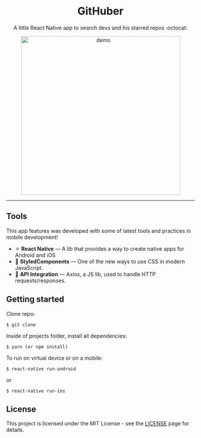 <h1 align="center">
<br>
GitHuber
</h1>

<p align="center">A little React Native app to search devs and his starred repos :octocat:</p>

[//]: # "Add your gifs/images here:"

<div align="center">
  <img src="githuber.gif" alt="demo" height="425" >
</div>

<hr />

## Tools

[//]: # "Add the features of your project here:"

This app features was developed with some of latest tools and practices in mobile development!

- ⚛️ **React Native** — A lib that provides a way to create native apps for Android and iOS
- :nail_care: **StyledComponents** — One of the new ways to use CSS in modern JavaScript.
- :truck: **API Integration** — Axios, a JS lib, used to handle HTTP requests/responses.


## Getting started

Clone repo:

```
$ git clone
```

Inside of projects folder, install all dependencies:

```
$ yarn (or npm install)
```

To run on virtual device or on a mobile:

```
$ react-native run-android
```

or

```
$ react-native run-ios
```

## License

This project is licensed under the MIT License - see the [LICENSE](https://opensource.org/licenses/MIT) page for details.
